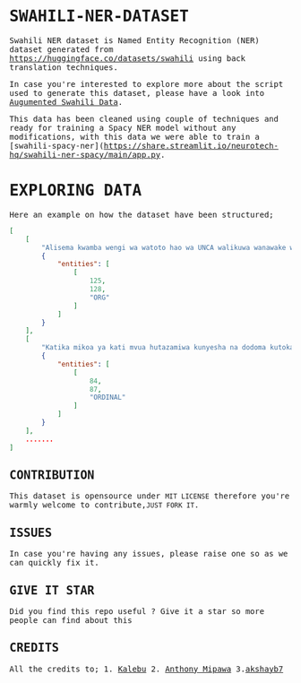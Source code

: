 <samp>

# SWAHILI-NER-DATASET

Swahili NER dataset is Named Entity Recognition (NER) dataset generated from <https://huggingface.co/datasets/swahili> using back translation techniques.

In case you're interested to explore more about the script used to generate this dataset, please have a look into [Augumented Swahili Data](https://github.com/Neurotech-HQ/Augumented-swahili-ner-data).

This data has been cleaned using couple of techniques and ready for training a Spacy NER model without any modifications, with this data we were able to train a [swahili-spacy-ner](<https://share.streamlit.io/neurotech-hq/swahili-ner-spacy/main/app.py>.

# EXPLORING DATA

Here an example on how the dataset have been structured;

```json
[
    [
        "Alisema kwamba wengi wa watoto hao wa UNCA walikuwa wanawake waliodai kwamba benki hiyo ilikuwa ikitoa mkopo kwa UNCKKKau na UNK",
        {
            "entities": [
                [
                    125,
                    128,
                    "ORG"
                ]
            ]
        }
    ],
    [
        "Katika mikoa ya kati mvua hutazamiwa kunyesha na dodoma kutoka maeneo ya tatu na ya nne ya novemba mwaka huu na kupimwa kwa wastani",
        {
            "entities": [
                [
                    84,
                    87,
                    "ORDINAL"
                ]
            ]
        }
    ],
    .......
]
```

## CONTRIBUTION

This dataset is opensource under ```MIT LICENSE``` therefore you're warmly welcome to contribute,```JUST FORK IT```.

## ISSUES

In case you're having any issues, please raise one so as we can quickly fix it.

## GIVE IT STAR

Did you find this repo useful ? Give it a star so more people can find about this

## CREDITS

All the credits to;
    1. [Kalebu](https://github.com/kalebu/)
    2. [Anthony Mipawa](https://github.com/Tonyloyt)
    3.[akshayb7](https://github.com/akshayb7)
</samp>
